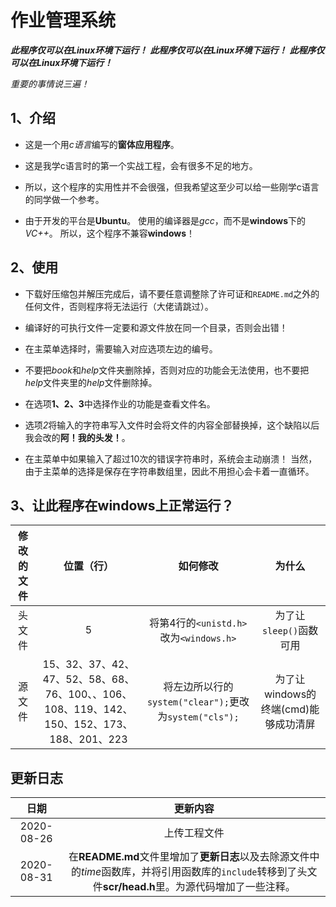 # 作业管理系统
***此程序仅可以在Linux环境下运行！***
***此程序仅可以在Linux环境下运行！***
***此程序仅可以在Linux环境下运行！***

*重要的事情说三遍！*


## 1、介绍
- 这是一个用*c语言*编写的**窗体应用程序**。

- 这是我学c语言时的第一个实战工程，会有很多不足的地方。

- 所以，这个程序的实用性并不会很强，但我希望这至少可以给一些刚学c语言的同学做一个参考。

- 由于开发的平台是**Ubuntu**。
        使用的编译器是*gcc*，而不是**windows**下的*VC++*。
        所以，这个程序不兼容**windows**！

## 2、使用
- 下载好压缩包并解压完成后，请不要任意调整除了许可证和`README.md`之外的任何文件，否则程序将无法运行（大佬请跳过）。

- 编译好的可执行文件一定要和源文件放在同一个目录，否则会出错！

- 在主菜单选择时，需要输入对应选项左边的编号。

- 不要把*book*和*help*文件夹删除掉，否则对应的功能会无法使用，也不要把*help*文件夹里的*help*文件删除掉。

- 在选项**1、2、3**中选择作业的功能是查看文件名。

- 选项*2*将输入的字符串写入文件时会将文件的内容全部替换掉，这个缺陷以后我会改的**阿！我的头发！**。

- 在主菜单中如果输入了超过10次的错误字符串时，系统会主动崩溃！
        当然，由于主菜单的选择是保存在字符串数组里，因此不用担心会卡着一直循环。

## 3、让此程序在windows上正常运行？

|修改的文件|位置（行）|如何修改|为什么|
|:-----:|:-----:|:-----:|:-----:|
|头文件|5|将第4行的`<unistd.h>`改为`<windows.h>`|为了让`sleep()`函数可用|
|源文件|15、32、37、42、47、52、58、68、76、100、、106、108、119、142、150、152、173、188、201、223|将左边所以行的`system("clear");`更改为`system("cls");`|为了让windows的终端(cmd)能够成功清屏|

## 更新日志

|日期|更新内容|
|:-----:|:-----:|
|2020-08-26|上传工程文件|
|2020-08-31|在**README.md**文件里增加了**更新日志**以及去除源文件中的*time*函数库，并将引用函数库的`include`转移到了头文件**scr/head.h**里。为源代码增加了一些注释。|



